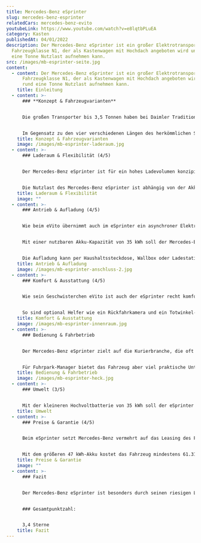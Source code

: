 ```yaml
---
title: Mercedes-Benz eSprinter
slug: mercedes-benz-esprinter
relatedCars: mercedes-benz-evito
youtubeLink: https://www.youtube.com/watch?v=e8lqtbPLuEA
category: Kasten
publishedAt: 04/01/2022
description: Der Mercedes-Benz eSprinter ist ein großer Elektrotransporter der
  Fahrzeugklasse N1, der als Kastenwagen mit Hochdach angeboten wird und rund
  eine Tonne Nutzlast aufnehmen kann.
src: /images/mb-esprinter-seite.jpg
content:
  - content: Der Mercedes-Benz eSprinter ist ein großer Elektrotransporter der
      Fahrzeugklasse N1, der als Kastenwagen mit Hochdach angeboten wird und
      rund eine Tonne Nutzlast aufnehmen kann.
    title: Einleitung
  - content: >-
      ### **Konzept & Fahrzeugvarianten**


      Die großen Transporter bis 3,5 Tonnen haben bei Daimler Tradition. 1977 kam mit dem Mercedes-Benz T1 das erste Fahrzeug dieser Art auf den Markt und wurde bis 1995 gebaut. Seitdem laufen die Fahrzeuge unter dem Namen Sprinter, welcher seit 2018 in der dritten Generation erhältlich ist. Später folgte die Einführung des rein elektrischen Modells eSprinter, welcher vorerst nur als Kastenwagen verfügbar ist. Mit diesem zielt der Hersteller auf größere Lieferunternehmen im städtischen Bereich.


      Im Gegensatz zu den vier verschiedenen Längen des herkömmlichen Sprinters ist die Elektro-Version nur in einer 6,09 Meter langen Ausführung mit Hochdach erhältlich. Eine Auswahl gibt es deshalb nur bei der Batterie. Hier kann zwischen einer nutzbaren Kapazität von 35 kWh und 47 kWh gewählt werden, wodurch eine Durchschnittsreichweite von 120 bzw. 158 Kilometern erreicht werden soll.
    title: Konzept & Fahrzeugvarianten
    image: /images/mb-esprinter-laderaum.jpg
  - content: >-
      ### Laderaum & Flexibilität (4/5)


      Der Mercedes-Benz eSprinter ist für ein hohes Ladevolumen konzipiert, welches mit stolzen 11,0 m³ dementsprechend üppig ausfällt. Auch die Laderaumlänge von 3,27 Meter ist länger als so manches Fahrzeug und sorgt dafür, dass der eSprinter auch extrem sperrige Ladung aufnehmen kann. Die Zuladung erfolg über hohe Flügeltüren im Heck oder eine seitliche Schiebetür auf der rechten Seite. Die Höhe der Ladekante liegt bei 61,5 Zentimeter. Außerdem kann man über einen optional verfügbaren “Heckauftritt” bequem in den Laderaum einsteigen und somit das Be- und Entladen deutlich erleichtern.


      Die Nutzlast des Mercedes-Benz eSprinter ist abhängig von der Akku-Kapazität. Da das zulässige Gesamtgewicht bei 3,5 Tonnen liegt, führt das höhere Gewicht des 47 kWh-Akkus zu einer niedrigeren Zuladung von 848 Kilogramm. Mit der leichteren 35 kWh-Batterie darf der eSprinter hingegen bis zu 1.001 Kilogramm zuladen. Auf dem Dach des Elektro-Transporters dürfen zudem maximal 150 Kilogramm mitgeführt werden.
    title: Laderaum & Flexibilität
    image: ""
  - content: >-
      ### Antrieb & Aufladung (4/5)


      Wie beim eVito übernimmt auch im eSprinter ein asynchroner Elektromotor mit einer Leistung von 85 kW den Antrieb auf die Vorderachse. Dieser entwickelt ein maximales Drehmoment von 295 Nm und kann das Fahrzeug auf bis zu 120 Km/h bringen. Die Höchstgeschwindigkeit in der Standard-Version allerdings bei 80 Km/h abgeriegelt und kann optional auf 100 Km/h oder eben 120 Km/h hochgesetzt werden. Jedoch dürfte bei solchen Geschwindigkeiten die Reichweite deutlich geringer ausfallen.


      Mit einer nutzbaren Akku-Kapazität von 35 kWh soll der Mercedes-Benz eSprinter rund 120 Kilometer weit kommen, bei dem größeren Akku mit 47 kWh sind laut Hersteller knapp 160 Kilometer drin. Leider ist anzunehmen, dass bei hoher Zuladung und in zähem Stadtverkehr diese Angaben wohl nicht erreicht werden dürfen. Allerdings arbeitet das Fahrzeug mit Rekuperation in gleich vier wählbaren Stufen, wodurch der Akku während der Fahrt wieder aufgeladen wird.


      Die Aufladung kann per Haushaltssteckdose, Wallbox oder Ladestation mit Wechsel- oder Gleichstrom erfolgen. Eine Vollladung per Wechselstrom mit 7,4 kW soll in rund 6 Stunden (35 kWh) bzw. etwa 8 Stunden (47 kWh) erledigt sein. Bei der Aufladung über eine Gleichstrom-Ladestation mit optional verfügbaren 80 kW soll der Akku laut Hersteller in gerade einmal 20 Minuten von 10% auf 80% gebracht werden.
    title: Antrieb & Aufladung
    image: /images/mb-esprinter-anschluss-2.jpg
  - content: >-
      ### Komfort & Ausstattung (4/5)


      Wie sein Geschwisterchen eVito ist auch der eSprinter recht komfortabel ausgestattet im Vergleich zu Nutzfahrzeugen anderer Hersteller. Als Serienausstattung sind bereits eine Sitzheizung für den Fahrer, ein digitales Radio (DAB) sowie ein elektronisches Stabilitätsprogramm (ESP) integriert. Bei der verfügbaren Zusatzausstattung bietet Mercedes-Benz viele Optionen für den Stadtverkehr an, da der eSprinter wohl bevorzugt in dieser Umgebung genutzt werden wird.


      So sind optional Helfer wie ein Rückfahrkamera und ein Totwinkel-Assistent verfügbar, welche bei der Größe und Unübersichtlichkeit des Fahrzeugs nützlich sein können. Weitere Extras sind zum Beispiel eine Klimaanlage sowie ein LED-Lichtband zur Beleuchtung des Laderaums. Auch ein dritter Sitzplatz in der Kabine ist gegen Aufpreis verfügbar.
    title: Komfort & Ausstattung
    image: /images/mb-esprinter-innenraum.jpg
  - content: >-
      ### Bedienung & Fahrbetrieb


      Der Mercedes-Benz eSprinter zielt auf die Kurierbranche, die oft im urbanen Raum tätig ist. Allerdings ist das Fahrzeug durch seine Größe sicher kein ideales Stadtauto. Die fehlenden Fenster in der Kastenwagen-Version tun ihr übriges. Eine Rückfahrkamera oder gar eine 360-Grad-Kamera sind deshalb ideale Helfer, kosten aber leider extra.


      Für Fuhrpark-Manager bietet das Fahrzeug aber viel praktische Unterstützung. So können die eSprinter einer Flotte zum Beispiel auch vom Fuhrparkmanager per App geöffnet werden, ohne dass der Mitarbeiter einen Schlüssel benötigt. So werden Fahrzeugwechsel bei vielen Fahrern vereinfacht. Außerdem können via Smartphone alle Transporter der Flotte jederzeit in Echtzeit verfolgt und mit neuen Aufträgen versorgt werden.
    title: Bedienung & Fahrbetrieb
    image: /images/mb-esprinter-heck.jpg
  - content: >-
      ### Umwelt (3/5)


      Mit der kleineren Hochvoltbatterie von 35 kWh soll der eSprinter ca. 37,1 kWh auf 100 Kilometer verbrauchen. Bei der größeren Version mit 47 kWh liegt der Verbrauch interessanterweise niedriger bei nur 32,5 kWh / 100 Km. Damit soll das Fahrzeug knapp 160 Kilometer weit fahren können. Ein Solarmodul für mehr Reichweite wird derzeit nicht angeboten.
    title: Umwelt
  - content: >-
      ### Preise & Garantie (4/5)


      Beim eSprinter setzt Mercedes-Benz vermehrt auf das Leasing des Fahrzeugs. So ist der große Elektro-Transporter laut Hersteller ab 299 Euro im Monat erhältlich. Beim Kaufpreis startet der eSprinter als 35 kWh-Version bei einem Listenpreis von 54.090 Euro, wodurch sich ein Kaufpreis inklusive Mehrwertsteuer von 64.367,10 Euro ergibt. 


      Mit dem größeren 47 kWh-Akku kostet das Fahrzeug mindestens 61.310 Euro netto. In allen Angeboten ist der Akku mit enthalten und muss nicht gemietet werden. Wie auf alle Transporter gibt Mercedes-Benz auch auf den eSprinter eine Neufahrzeug-Garantie von 24 Monaten, welche ohne Kilometerbegrenzung gilt.
    title: Preise & Garantie
    image: ""
  - content: >-
      ### Fazit


      Der Mercedes-Benz eSprinter ist besonders durch seinen riesigen Laderaum von 11 m³ für den Waren- und Gütertransport von großen Lademengen interessant. Aber auch in Sachen Komfort ist das Fahrzeug anderen Nutzfahrzeugen überlegen. Die Elektroversion bietet sich aber vorerst nur für den Stadtverkehr oder kürzere Überlandstrecken an, da die angegeben Reichweiten mit Ladung wohl nicht zu erreichen sind.


      ### Gesamtpunktzahl:


      3,4 Sterne
    title: Fazit
---
```

